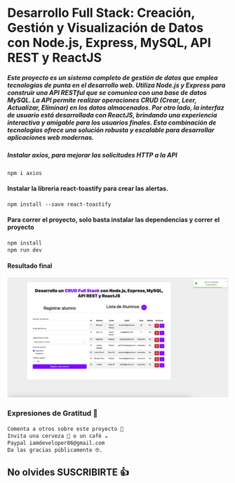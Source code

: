 # Desarrollo Full Stack: Creación, Gestión y Visualización de Datos con Node.js, Express, MySQL, API REST y ReactJS

##### Este proyecto es un sistema completo de gestión de datos que emplea tecnologías de punta en el desarrollo web. Utiliza Node.js y Express para construir una API RESTful que se comunica con una base de datos MySQL. La API permite realizar operaciones CRUD (Crear, Leer, Actualizar, Eliminar) en los datos almacenados. Por otro lado, la interfaz de usuario está desarrollada con ReactJS, brindando una experiencia interactiva y amigable para los usuarios finales. Esta combinación de tecnologías ofrece una solución robusta y escalable para desarrollar aplicaciones web modernas.

##### Instalar axios, para mejorar las solicitudes HTTP a la API

    npm i axios

#### Instalar la libreria react-toastify para crear las alertas.

    npm install --save react-toastify

#### Para correr el proyecto, solo basta instalar las dependencias y correr el proyecto

    npm install
    npm run dev

#### Resultado final

![](https://raw.githubusercontent.com/urian121/imagenes-proyectos-github/master/crud-full-stack-con-node-y-react.png)

### Expresiones de Gratitud 🎁

    Comenta a otros sobre este proyecto 📢
    Invita una cerveza 🍺 o un café ☕
    Paypal iamdeveloper86@gmail.com
    Da las gracias públicamente 🤓.

## No olvides SUSCRIBIRTE 👍
